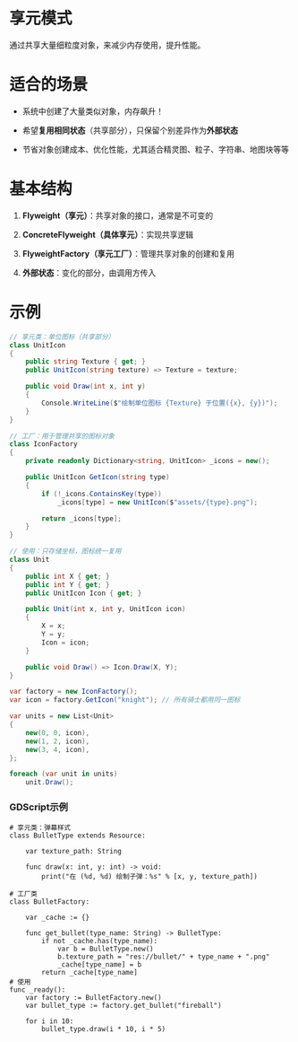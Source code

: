 # 享元模式

通过共享大量细粒度对象，来减少内存使用，提升性能。

# 适合的场景

* 系统中创建了大量类似对象，内存飙升！

* 希望**复用相同状态**（共享部分），只保留个别差异作为**外部状态**

* 节省对象创建成本、优化性能，尤其适合精灵图、粒子、字符串、地图块等等



# 基本结构

1. **Flyweight（享元）**：共享对象的接口，通常是不可变的

2. **ConcreteFlyweight（具体享元）**：实现共享逻辑

3. **FlyweightFactory（享元工厂）**：管理共享对象的创建和复用

4. **外部状态**：变化的部分，由调用方传入



# 示例

```csharp
// 享元类：单位图标（共享部分）
class UnitIcon
{
    public string Texture { get; }
    public UnitIcon(string texture) => Texture = texture;

    public void Draw(int x, int y)
    {
        Console.WriteLine($"绘制单位图标 {Texture} 于位置({x}, {y})");
    }
}

// 工厂：用于管理共享的图标对象
class IconFactory
{
    private readonly Dictionary<string, UnitIcon> _icons = new();

    public UnitIcon GetIcon(string type)
    {
        if (!_icons.ContainsKey(type))
            _icons[type] = new UnitIcon($"assets/{type}.png");

        return _icons[type];
    }
}

// 使用：只存储坐标，图标统一复用
class Unit
{
    public int X { get; }
    public int Y { get; }
    public UnitIcon Icon { get; }

    public Unit(int x, int y, UnitIcon icon)
    {
        X = x;
        Y = y;
        Icon = icon;
    }

    public void Draw() => Icon.Draw(X, Y);
}

var factory = new IconFactory();
var icon = factory.GetIcon("knight"); // 所有骑士都用同一图标

var units = new List<Unit>
{
    new(0, 0, icon),
    new(1, 2, icon),
    new(3, 4, icon),
};

foreach (var unit in units)
    unit.Draw();
```



### GDScript示例

```gdscript
# 享元类：弹幕样式
class BulletType extends Resource:

    var texture_path: String

    func draw(x: int, y: int) -> void:
        print("在 (%d, %d) 绘制子弹：%s" % [x, y, texture_path])

# 工厂类
class BulletFactory:

    var _cache := {}

    func get_bullet(type_name: String) -> BulletType:
        if not _cache.has(type_name):
            var b = BulletType.new()
            b.texture_path = "res://bullet/" + type_name + ".png"
            _cache[type_name] = b
        return _cache[type_name]
# 使用
func _ready():
    var factory := BulletFactory.new()
    var bullet_type := factory.get_bullet("fireball")

    for i in 10:
        bullet_type.draw(i * 10, i * 5)
```
